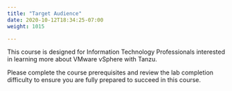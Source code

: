 ```yaml
---
title: "Target Audience"
date: 2020-10-12T18:34:25-07:00
weight: 1015

---
```

This course is designed for Information Technology Professionals
interested in learning more about VMware vSphere with Tanzu.

Please complete the course prerequisites and review the lab completion
difficulty to ensure you are fully prepared to succeed in this course.

